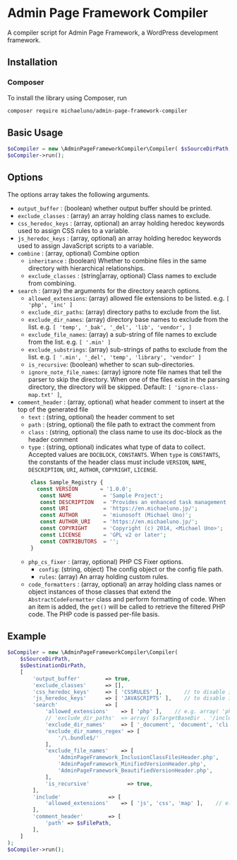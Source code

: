 # Admin Page Framework Compiler
A compiler script for Admin Page Framework, a WordPress development framework.

## Installation
### Composer
To install the library using Composer, run 

```bash
composer require michaeluno/admin-page-framework-compiler
```

## Basic Usage
```php
$oCompiler = new \AdminPageFrameworkCompiler\Compiler( $sSourceDirPath, $sDestinationDirPath );
$oCompiler->run();
```

## Options
The options array takes the following arguments.
- `output_buffer`       : (boolean) whether output buffer should be printed. 
- `exclude_classes`     : (array)        an array holding class names to exclude.
- `css_heredoc_keys`    : (array, optional) an array holding heredoc keywords used to assign CSS rules to a variable.
- `js_heredoc_keys`     : (array, optional) an array holding heredoc keywords used to assign JavaScript scripts to a variable.
- `combine` : (array, optional) Combine option
  - `inheritance` : (boolean) Whether to combine files in the same directory with hierarchical relationships.
  - `exclude_classes` : (string|array, optional)  Class names to exclude from combining.
- `search`				: (array)	the arguments for the directory search options.
   - `allowed_extensions`: (array) allowed file extensions to be listed. e.g. `[ 'php', 'inc' ]` 
   - `exclude_dir_paths`: (array) directory paths to exclude from the list.  
   - `exclude_dir_names`: (array) directory base names to exclude from the list. e.g. `[ 'temp', '_bak', '_del', 'lib', 'vendor', ]` 
   - `exclude_file_names`: (array) a sub-string of file names to exclude from the list. e.g. `[ '.min' ]` 
   - `exclude_substrings`: (array) sub-strings of paths to exclude from the list. e.g. `[ '.min', '_del', 'temp', 'library', 'vendor' ]`
   - `is_recursive`: (boolean) whether to scan sub-directories.
   - `ignore_note_file_names`: (array) ignore note file names that tell the parser to skip the directory. When one of the files exist in the parsing directory, the directory will be skipped. Default: `[ 'ignore-class-map.txt' ]`,
- `comment_header`  : (array, optional)   what header comment to insert at the top of the generated file
  - `text`  : (string, optional) the header comment to set    
  - `path`  : (string, optional) the file path to extract the comment from
  - `class` : (string, optional) the class name to use its doc-block as the header comment
  - `type`  : (string, optional) indicates what type of data to collect. Accepted values are `DOCBLOCK`, `CONSTANTS`.
  When `type` is `CONSTANTS`, the constants of the header class must include `VERSION`, `NAME`, `DESCRIPTION`, `URI`, `AUTHOR`, `COPYRIGHT`, `LICENSE`.
  ```php
      class Sample_Registry {
        const VERSION       = '1.0.0';
         const NAME          = 'Sample Project';
         const DESCRIPTION   = 'Provides an enhanced task management system for WordPress.';
         const URI           = 'https://en.michaeluno.jp/';
         const AUTHOR        = 'miunosoft (Michael Uno)';
         const AUTHOR_URI    = 'https://en.michaeluno.jp/';
         const COPYRIGHT     = 'Copyright (c) 2014, <Michael Uno>';
         const LICENSE       = 'GPL v2 or later';
         const CONTRIBUTORS  = '';
      }
  ```
  - `php_cs_fixer` : (array, optional)  PHP CS Fixer options. 
    - `config`: (string, object) The config object or the config file path.
    - `rules`: (array) An array holding custom rules.
  - `code_formatters` : (array, optional) an array holding class names or object instances of those classes that extend the `AbstractCodeFormatter` class and perform formatting of code. When an item is added, the `get()` will be called to retrieve the filtered PHP code. The PHP code is passed per-file basis. 
   
## Example
```php
$oCompiler = new \AdminPageFrameworkCompiler\Compiler(
    $sSourceDirPath,
    $sDestinationDirPath,
    [
        'output_buffer'        => true,
        'exclude_classes'      => [],
        'css_heredoc_keys'     => [ 'CSSRULES' ],       // to disable inline CSS minification, set an empty array
        'js_heredoc_keys'      => [ 'JAVASCRIPTS' ],    // to disable inline JavaScript minification, set an empty array
        'search'               => [
            'allowed_extensions'    => [ 'php' ],    // e.g. array( 'php', 'inc' )
            // 'exclude_dir_paths'  => array( $sTargetBaseDir . '/include/class/admin' ),
            'exclude_dir_names'     => [ '_document', 'document', 'cli' ],
            'exclude_dir_names_regex' => [
                '/\.bundle$/'
            ],
            'exclude_file_names'    => [
                'AdminPageFramework_InclusionClassFilesHeader.php',
                'AdminPageFramework_MinifiedVersionHeader.php',
                'AdminPageFramework_BeautifiedVersionHeader.php',
            ],
            'is_recursive'            => true,
        ],
        'include'               => [
            'allowed_extensions'    => [ 'js', 'css', 'map' ],    // e.g. array( 'php', 'inc' )
        ],
        'comment_header'        => [
            'path' => $sFilePath,
        ],
    ]
);
$oCompiler->run();
```